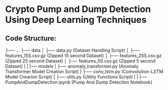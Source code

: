 # Crypto Pump and Dump Detection Using Deep Learning Techniques
## Code Structure:

├── ...
├── data
│ ├── data.py (Dataset Handling Script)
│ ├── features_15S.csv.gz (Zipped 15 second Dataset)
│ ├── features_25S.csv.gz (Zipped 25 second Dataset)
│ ├── features_5S.csv.gz (Zipped 5 second Dataset)
|
|
|── models
| ├── anomaly_transformer.py (Anomaly Transformer Model Creation Script)
| ├── conv_lstm.py (Comvolution-LSTM Model Crearion Script)
| ├── utils.py (Utility Functions Script)
|
|
|── PumpAndDumpDetection.ipynb (Pump And Dump Detection Notebook)

